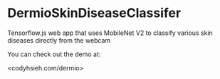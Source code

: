 # DermioSkinDiseaseClassifer
Tensorflow.js web app that uses MobileNet V2 to classify various skin diseases directly from the webcam

You can check out the demo at:

<codyhsieh.com/dermio>

